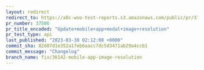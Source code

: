 ```yaml
---
layout: redirect
redirect_to: https://a8c-woo-test-reports.s3.amazonaws.com/public/pr/37506/api/index.html
pr_number: 37506
pr_title_encoded: "Update+mobile+app+modal+image+resolution"
pr_test_type: api
last_published: "2023-03-30 02:12:08 +0000"
commit_sha: 82d87d1e352a17eb6aacc7dc5d3471ab29a4ccb1
commit_message: "Changelog"
branch_name: fix/36142-mobile-app-image-resolution
---
```

